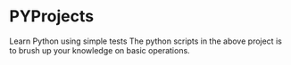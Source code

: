 # PYProjects
Learn Python using simple tests
The python scripts in the above project is to brush up your knowledge on basic operations.
